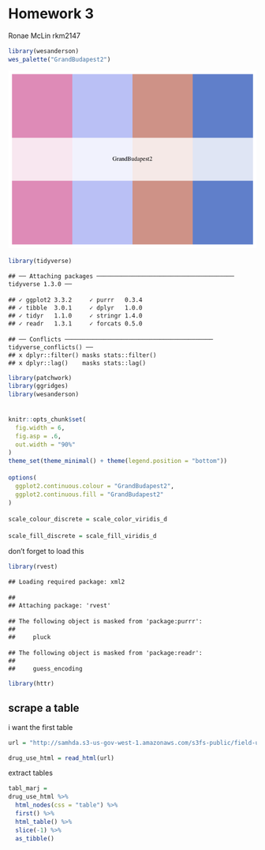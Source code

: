 Homework 3
================
Ronae McLin rkm2147

``` r
library(wesanderson)
wes_palette("GrandBudapest2")
```

![](p8105_dw2_rkm2147_files/figure-gfm/unnamed-chunk-1-1.png)<!-- -->

``` r
library(tidyverse)
```

    ## ── Attaching packages ─────────────────────────────────────── tidyverse 1.3.0 ──

    ## ✓ ggplot2 3.3.2     ✓ purrr   0.3.4
    ## ✓ tibble  3.0.1     ✓ dplyr   1.0.0
    ## ✓ tidyr   1.1.0     ✓ stringr 1.4.0
    ## ✓ readr   1.3.1     ✓ forcats 0.5.0

    ## ── Conflicts ────────────────────────────────────────── tidyverse_conflicts() ──
    ## x dplyr::filter() masks stats::filter()
    ## x dplyr::lag()    masks stats::lag()

``` r
library(patchwork)
library(ggridges)
library(wesanderson)


knitr::opts_chunk$set(
  fig.width = 6,
  fig.asp = .6,
  out.width = "90%"
)
theme_set(theme_minimal() + theme(legend.position = "bottom"))

options(
  ggplot2.continuous.colour = "GrandBudapest2",
  ggplot2.continuous.fill = "GrandBudapest2"
)

scale_colour_discrete = scale_color_viridis_d

scale_fill_discrete = scale_fill_viridis_d
```

don’t forget to load this

``` r
library(rvest)
```

    ## Loading required package: xml2

    ## 
    ## Attaching package: 'rvest'

    ## The following object is masked from 'package:purrr':
    ## 
    ##     pluck

    ## The following object is masked from 'package:readr':
    ## 
    ##     guess_encoding

``` r
library(httr)
```

## scrape a table

i want the first table

``` r
url = "http://samhda.s3-us-gov-west-1.amazonaws.com/s3fs-public/field-uploads/2k15StateFiles/NSDUHsaeShortTermCHG2015.htm"
```

``` r
drug_use_html = read_html(url)
```

extract tables

``` r
tabl_marj = 
drug_use_html %>% 
  html_nodes(css = "table") %>% 
  first() %>% 
  html_table() %>%  
  slice(-1) %>% 
  as_tibble()
```
